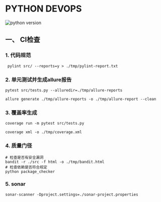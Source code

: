 # PYTHON DEVOPS
![python version](https://img.shields.io/pypi/pyversions/bandit.svg)

## 一、 CI检查
 ### 1. 代码规范

```
 pylint src/ --reports=y > ./tmp/pylint-report.txt
```

### 2. 单元测试并生成allure报告
```
pytest src/tests.py --alluredir=./tmp/allure-reports 

allure generate ./tmp/allure-reports -o ./tmp/allure-report --clean 
```


### 3. 覆盖率生成
```
coverage run -m pytest src/tests.py

coverage xml -o ./tmp/coverage.xml
```

### 4. 质量门径
```
# 检查是否有安全漏洞
bandit -r ./src -f html -o ./tmp/bandit.html
# 检查依赖是否符合规定
python package_checker
```

### 5. sonar
```
sonar-scanner -Dproject.settings=./sonar-project.properties
```











